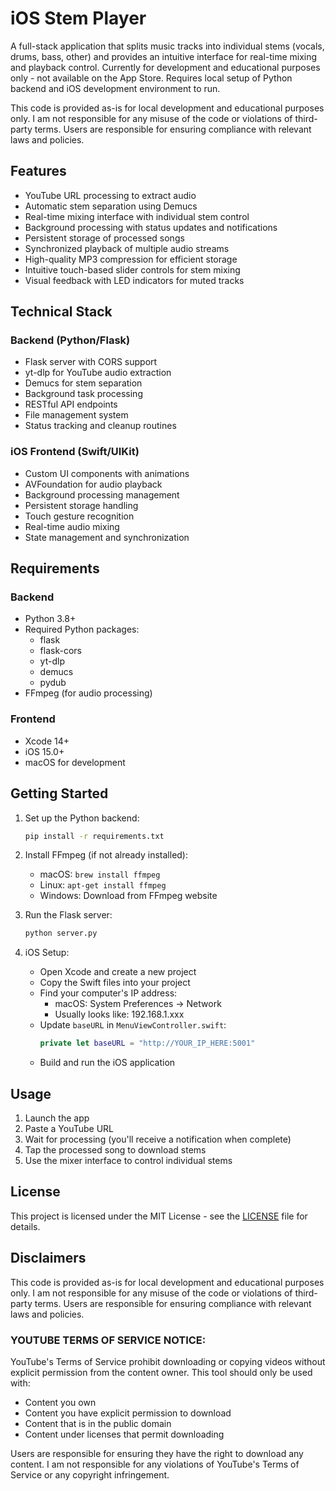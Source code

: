 # iOS Stem Player
A full-stack application that splits music tracks into individual stems (vocals, drums, bass, other) and provides an intuitive interface for real-time mixing and playback control. Currently for development and educational purposes only - not available on the App Store. Requires local setup of Python backend and iOS development environment to run.

This code is provided as-is for local development and educational purposes only. 
I am not responsible for any misuse of the code or violations of third-party terms.
Users are responsible for ensuring compliance with relevant laws and policies.

## Features
- YouTube URL processing to extract audio
- Automatic stem separation using Demucs
- Real-time mixing interface with individual stem control
- Background processing with status updates and notifications
- Persistent storage of processed songs
- Synchronized playback of multiple audio streams
- High-quality MP3 compression for efficient storage
- Intuitive touch-based slider controls for stem mixing
- Visual feedback with LED indicators for muted tracks

## Technical Stack
### Backend (Python/Flask)
- Flask server with CORS support
- yt-dlp for YouTube audio extraction
- Demucs for stem separation
- Background task processing
- RESTful API endpoints
- File management system
- Status tracking and cleanup routines

### iOS Frontend (Swift/UIKit)
- Custom UI components with animations
- AVFoundation for audio playback
- Background processing management
- Persistent storage handling
- Touch gesture recognition
- Real-time audio mixing
- State management and synchronization

## Requirements
### Backend
- Python 3.8+
- Required Python packages:
  - flask
  - flask-cors
  - yt-dlp
  - demucs
  - pydub
- FFmpeg (for audio processing)

### Frontend
- Xcode 14+
- iOS 15.0+
- macOS for development

## Getting Started
1. Set up the Python backend:
   ```bash
   pip install -r requirements.txt
   ```

2. Install FFmpeg (if not already installed):
   - macOS: `brew install ffmpeg`
   - Linux: `apt-get install ffmpeg`
   - Windows: Download from FFmpeg website

3. Run the Flask server:
   ```bash
   python server.py
   ```

4. iOS Setup:
   - Open Xcode and create a new project
   - Copy the Swift files into your project
   - Find your computer's IP address:
     - macOS: System Preferences → Network
     - Usually looks like: 192.168.1.xxx
   - Update `baseURL` in `MenuViewController.swift`:
     ```swift
     private let baseURL = "http://YOUR_IP_HERE:5001"
     ```
   - Build and run the iOS application

## Usage
1. Launch the app
2. Paste a YouTube URL
3. Wait for processing (you'll receive a notification when complete)
4. Tap the processed song to download stems
5. Use the mixer interface to control individual stems

## License
This project is licensed under the MIT License - see the [LICENSE](LICENSE) file for details.

## Disclaimers
This code is provided as-is for local development and educational purposes only. 
I am not responsible for any misuse of the code or violations of third-party terms.
Users are responsible for ensuring compliance with relevant laws and policies.

### YOUTUBE TERMS OF SERVICE NOTICE:
YouTube's Terms of Service prohibit downloading or copying videos without explicit permission from the content owner. This tool should only be used with:

- Content you own
- Content you have explicit permission to download
- Content that is in the public domain
- Content under licenses that permit downloading

Users are responsible for ensuring they have the right to download any content. I am not responsible for any violations of YouTube's Terms of Service or any copyright infringement.
